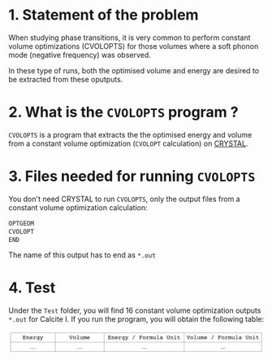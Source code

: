  # 1. Statement of the problem
 
 When studying phase transitions, it is very common to perform constant volume optimizations (CVOLOPTS) for those volumes where a soft phonon mode (negative frequency) was observed.
 
 In these type of runs, both the optimised volume and energy are desired to be extracted from these oputputs. 
 
 # 2. What is the `CVOLOPTS` program ? 
 
 `CVOLOPTS` is a program that extracts the the optimised energy and volume from a constant volume optimization (``CVOLOPT`` calculation) on [CRYSTAL](http://www.crystal.unito.it/index.php). 
 
 
 # 3. Files needed for running `CVOLOPTS`
 
 You don't need CRYSTAL to run `CVOLOPTS`, only the output files from a constant volume optimization calculation:
 
 ```
 OPTGEOM
 CVOLOPT
 END 
 ```
 The name of this output has to end as `*.out`

 # 4. Test

Under the `Test` folder, you will find 16 constant volume optimization outputs `*.out` for Calcite I.
If you run the program, you will obtain the following table:

![Data flow](https://github.com/DavidCdeB/CVOLOPTS/blob/master/Images_for_README_md/data.png)

 
